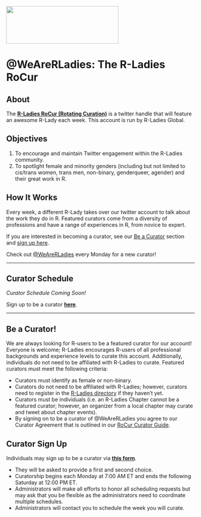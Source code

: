<img src="https://github.com/rladies/starter-kit/blob/master/logo/R-LadiesGlobal_RBG_online_LogoWithText_Horizontal.png" data-canonical-src="https://github.com/rladies/starter-kit/blob/master/logo/R-LadiesGlobal_RBG_online_LogoWithText_Horizontal.png" width="300" height="100" />

# @WeAreRLadies: The R-Ladies RoCur  
    
## About  
  
The **[R-Ladies RoCur (Rotating Curation)](https://twitter.com/WeAreRLadies)** is a twitter handle that will feature an awesome R-Lady each week. This account is run by R-Ladies Global.      
  
   
## Objectives  
  
1. To encourage and maintain Twitter engagement within the R-Ladies community.    
2. To spotlight female and minority genders (including but not limited to cis/trans women, trans men, non-binary, genderqueer, agender) and their great work in R.   
  
## How It Works  
  
Every week, a different R-Lady takes over our twitter account to talk about the work they do in R. Featured curators come from a diversity of professions and have a range of experiences in R, from novice to expert.  
  
If you are interested in becoming a curator, see our [Be a Curator](#curating) section and [sign up here](https://goo.gl/forms/bQ7mHQDXrNHXEZCl2).  
  
Check out [@WeAreRLadies](https://twitter.com/WeAreRLadies) every Monday for a new curator!    
  

***  
  
  
## Curator Schedule  
  
*Curator Schedule Coming Soon!* 

Sign up to be a curator **[here](https://goo.gl/forms/bQ7mHQDXrNHXEZCl2)**.   
  
  
***  
  
  
## Be a Curator!  
  
We are always looking for R-users to be a featured curator for our account! Everyone is welcome; R-Ladies encourages R-users of all professional backgrounds and experience levels to curate this account. Additionally, individuals do not need to be affiliated with R-Ladies to curate. Featured curators must meet the following criteria:  
  
* Curators must identify as female or non-binary.  
* Curators do not need to be affiliated with R-Ladies; however, curators need to register in the [R-Ladies directory](https://rladies.org/directory/) if they haven’t yet.   
* Curators must be individuals (i.e. an R-Ladies Chapter cannot be a featured curator; however, an organizer from a local chapter may curate and tweet about chapter events).   
* By signing on to be a curator of @WeAreRLadies you agree to our Curator Agreement that is outlined in our [RoCur Curator Guide](files/RoCur_Curator_Guide.pdf).   
  
  
## Curator Sign Up  
  
Individuals may sign up to be a curator via **[this form](https://goo.gl/forms/bQ7mHQDXrNHXEZCl2)**.   
  
  
* They will be asked to provide a first and second choice.    
* Curatorship begins each Monday at 7:00 AM ET and ends the following Saturday at 12:00 PM ET.   
* Administrators will make all efforts to honor all scheduling requests but may ask that you be flexible as the administrators need to coordinate multiple schedules.  
* Administrators will contact you to schedule the week you will curate.  
  
   
  

  



  

